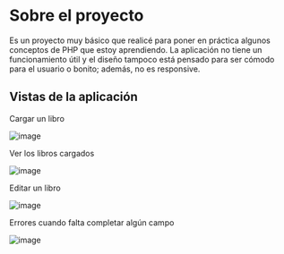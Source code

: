# Sobre el proyecto 

Es un proyecto muy básico que realicé para poner en práctica algunos conceptos de PHP que estoy aprendiendo. La aplicación no tiene un funcionamiento útil y el diseño tampoco está pensado para ser cómodo para el usuario o bonito; además, no es responsive.



## Vistas de la aplicación

Cargar un libro 

![image](https://github.com/julianjuan77/PHP/assets/66172014/b7540f20-40fe-499d-89a2-22362a3dda5c)


Ver los libros cargados 

![image](https://github.com/julianjuan77/PHP/assets/66172014/c401bd9a-5246-477b-a52e-9440920687b9)

Editar un libro 

![image](https://github.com/julianjuan77/PHP/assets/66172014/770f26ad-1a4b-4b7c-a2bd-d7d0b8c6ef7d)

Errores cuando falta completar algún campo 

![image](https://github.com/julianjuan77/PHP/assets/66172014/f953d192-e14e-4824-8b77-a0606c62f79f)


